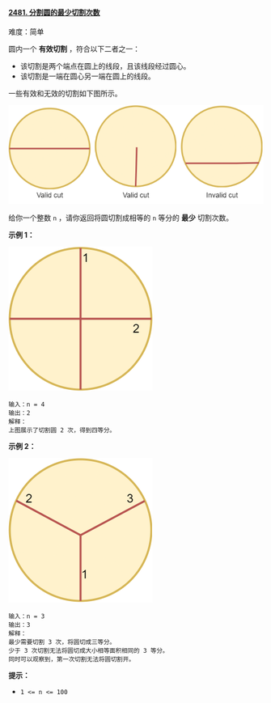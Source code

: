 ﻿#### [2481\. 分割圆的最少切割次数](https://leetcode.cn/problems/minimum-cuts-to-divide-a-circle/)

难度：简单

圆内一个 **有效切割** ，符合以下二者之一：

-   该切割是两个端点在圆上的线段，且该线段经过圆心。
-   该切割是一端在圆心另一端在圆上的线段。

一些有效和无效的切割如下图所示。

![](./assets/img/Question2481_01.png)

给你一个整数 `n` ，请你返回将圆切割成相等的 `n` 等分的 **最少** 切割次数。

**示例 1：**

![](./assets/img/Question2481_02.png)

```
输入：n = 4
输出：2
解释：
上图展示了切割圆 2 次，得到四等分。
```

**示例 2：**

![](./assets/img/Question2481_03.png)

```
输入：n = 3
输出：3
解释：
最少需要切割 3 次，将圆切成三等分。
少于 3 次切割无法将圆切成大小相等面积相同的 3 等分。
同时可以观察到，第一次切割无法将圆切割开。
```

**提示：**

-   `1 <= n <= 100`
